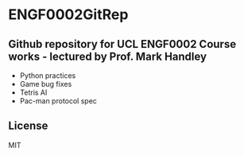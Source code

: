 # ENGF0002GitRep

## Github repository for UCL ENGF0002 Course works - lectured by Prof. Mark Handley

- Python practices
- Game bug fixes
- Tetris AI
- Pac-man protocol spec

## License

MIT
